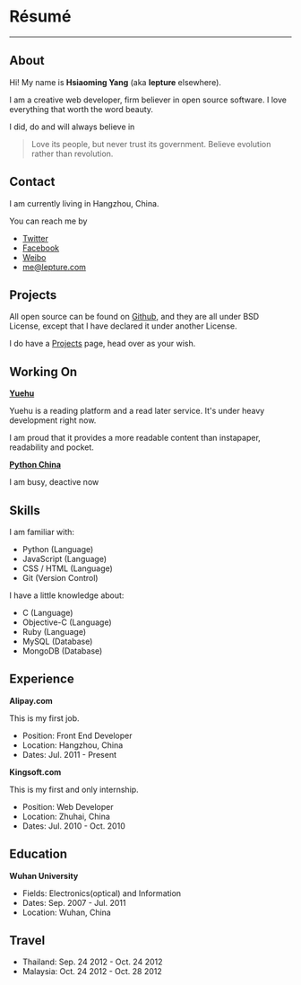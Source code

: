 # Résumé

---------

## About

Hi! My name is **Hsiaoming Yang** (aka **lepture** elsewhere).

I am a creative web developer, firm believer in open source software.
I love everything that worth the word beauty.

I did, do and will always believe in

> Love its people, but never trust its government.
> Believe evolution rather than revolution.

## Contact

I am currently living in Hangzhou, China.

You can reach me by

- [Twitter](https://twitter.com/lepture)
- [Facebook](https://facebook.com/lepture)
- [Weibo](http://weibo.com/lepture)
- <me@lepture.com>


## Projects

All open source can be found on [Github](https://github.com/lepture),
and they are all under BSD License, except that I have declared it under
another License.

I do have a [Projects](http://lab.lepture.com/) page, head over as your wish.

## Working On

**[Yuehu](http://yuehu.me)**

Yuehu is a reading platform and a read later service. It's under heavy
development right now.

I am proud that it provides a more readable content than instapaper,
  readability and pocket.


**[Python China](http://python-china.org)**

I am busy, deactive now


## Skills

I am familiar with:

- Python (Language)
- JavaScript (Language)
- CSS / HTML (Language)
- Git (Version Control)

I have a little knowledge about:

- C (Language)
- Objective-C (Language)
- Ruby (Language)
- MySQL (Database)
- MongoDB (Database)


## Experience

**Alipay.com**

This is my first job.

- Position: Front End Developer
- Location: Hangzhou, China
- Dates: Jul. 2011 - Present


**Kingsoft.com**

This is my first and only internship.

- Position: Web Developer
- Location: Zhuhai, China
- Dates: Jul. 2010 - Oct. 2010


## Education

**Wuhan University**

- Fields: Electronics(optical) and Information
- Dates: Sep. 2007 - Jul. 2011
- Location: Wuhan, China

## Travel

- Thailand: Sep. 24 2012 - Oct. 24 2012
- Malaysia: Oct. 24 2012 - Oct. 28 2012
